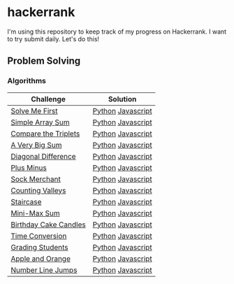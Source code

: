 # hackerrank

I'm using this repository to keep track of my progress on Hackerrank. I want to try submit daily. Let's do this!

## Problem Solving
### Algorithms

| Challenge                                                                                  | Solution |
|--------------------------------------------------------------------------------------------| --- |
| [Solve Me First](https://www.hackerrank.com/challenges/solve-me-first/problem)             | [Python](problem-solving/algorithms/solve-me-first/solve_me_first.py) [Javascript](problem-solving/algorithms/solve-me-first/solve-me-first.js)
| [Simple Array Sum](https://www.hackerrank.com/challenges/simple-array-sum/problem)         | [Python](problem-solving/algorithms/simple-array-sum/simple_array_sum.py) [Javascript](problem-solving/algorithms/simple-array-sum/simple-array-sum.js)
| [Compare the Triplets](https://www.hackerrank.com/challenges/compare-the-triplets/problem) | [Python](problem-solving/algorithms/compare-the-triplets/compare_the_triplets.py) [Javascript](problem-solving/algorithms/compare-the-triplets/compare-the-triplets.js)
| [A Very Big Sum](https://www.hackerrank.com/challenges/a-very-big-sum/problem)             | [Python](problem-solving/algorithms/a-very-big-sum/a_very_big_sum.py) [Javascript](problem-solving/algorithms/a-very-big-sum/a-very-big-sum.js)
| [Diagonal Difference](https://www.hackerrank.com/challenges/diagonal-difference/problem)   | [Python](problem-solving/algorithms/diagonal-difference/diagonal_difference.py) [Javascript](problem-solving/algorithms/diagonal-difference/diagonal-difference.js)
| [Plus Minus](https://www.hackerrank.com/challenges/plus-minus/problem)                     | [Python](problem-solving/algorithms/plus-minus/plus_minus.py) [Javascript](problem-solving/algorithms/plus-minus/plus-minus.js)
| [Sock Merchant](https://www.hackerrank.com/challenges/sock-merchant/problem)               | [Python](problem-solving/algorithms/sock-merchant/sock_merchant.py) [Javascript](problem-solving/algorithms/sock-merchant/sock-merchant.js)
| [Counting Valleys](https://www.hackerrank.com/challenges/counting-valleys/problem)         | [Python](problem-solving/algorithms/counting-valleys/counting_valleys.py) [Javascript](problem-solving/algorithms/counting-valleys/counting-valleys.js)
| [Staircase](https://www.hackerrank.com/challenges/staircase/problem)                       | [Python](problem-solving/algorithms/staircase/staircase.py) [Javascript](problem-solving/algorithms/staircase/staircase.js)
| [Mini-Max Sum](https://www.hackerrank.com/challenges/mini-max-sum/problem)                 | [Python](problem-solving/algorithms/mini-max-sum/mini_max_sum.py) [Javascript](problem-solving/algorithms/mini-max-sum/mini-max-sum.js)
| [Birthday Cake Candles](https://www.hackerrank.com/challenges/birthday-cake-candles/problem) | [Python](problem-solving/algorithms/birthday-cake-candles/birthday_cake_candles.py) [Javascript](problem-solving/algorithms/birthday-cake-candles/birthday-cake-candles.js)
| [Time Conversion](https://www.hackerrank.com/challenges/time-conversion/problem)           | [Python](problem-solving/algorithms/time-conversion/time_conversion.py) [Javascript](problem-solving/algorithms/time-conversion/time-conversion.js)
| [Grading Students](https://www.hackerrank.com/challenges/grading/problem)                  | [Python](problem-solving/algorithms/grading-students/grading_students.py) [Javascript](problem-solving/algorithms/grading-students/grading-students.js)
| [Apple and Orange](https://www.hackerrank.com/challenges/apple-and-orange/problem)         | [Python](problem-solving/algorithms/apple-and-orange/apple_and_orange.py) [Javascript](problem-solving/algorithms/apple-and-orange/apple-and-orange.js)
| [Number Line Jumps](https://www.hackerrank.com/challenges/kangaroo/problem)                | [Python](problem-solving/algorithms/number-line-jumps/number_line_jumps.py) [Javascript](problem-solving/algorithms/number-line-jumps/number-line-jumps.js)